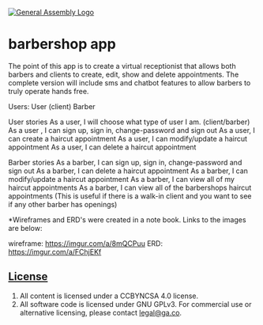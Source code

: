 [![General Assembly Logo](https://camo.githubusercontent.com/1a91b05b8f4d44b5bbfb83abac2b0996d8e26c92/687474703a2f2f692e696d6775722e636f6d2f6b6538555354712e706e67)](https://generalassemb.ly/education/web-development-immersive)

# barbershop app

The point of this app is to create a virtual receptionist that allows both barbers and clients to create, edit, show and delete appointments. The complete version will include sms and chatbot features to allow barbers to truly operate hands free. 

Users:
User (client)
Barber

User stories
As a user, I will choose what type of user I am. (client/barber)
As a user , I can sign up, sign in, change-password and sign out
As a user, I can create a haircut appointment
As a user, I can modify/update a haircut appointment
As a user, I can delete a haircut appointment

Barber stories
As a barber, I can sign up, sign in, change-password and sign out
As a barber, I can delete a haircut appointment
As a barber, I can modify/update a haircut appointment
As a barber, I can view all of my haircut appointments
As a barber, I can view all of the barbershops haircut appointments (This is useful if there is a walk-in client and you want to see if any other barber has openings)


*Wireframes and ERD's were created in a note book. Links to the images are below:

wireframe: https://imgur.com/a/8mQCPuu
ERD: https://imgur.com/a/FChjEKf

## [License](LICENSE)

1. All content is licensed under a CC­BY­NC­SA 4.0 license.
1. All software code is licensed under GNU GPLv3. For commercial use or
    alternative licensing, please contact legal@ga.co.
